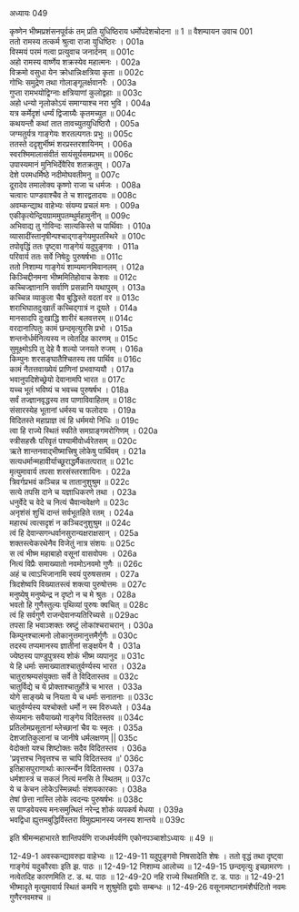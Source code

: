 अध्यायः 049

कृष्णेन भीष्मप्रशंसनपूर्वकं तम् प्रति युधिष्ठिराय धर्मोपदेशचोदना ॥ 1 ॥
वैशम्पायन उवाच 	001  
ततो रामस्य तत्कर्म श्रुत्वा राजा युधिष्ठिरः ।	001a  
विस्मयं परमं गत्वा प्रत्युवाच जनार्दनम् ॥	001c  
अहो रामस्य वार्ष्णेय शक्रस्येव महात्मनः ।	002a  
विक्रमो वसुधा येन क्रोधान्निःक्षत्रिया कृता ॥	002c  
गोभिः समुद्रेण तथा गोलाङ्गूलर्क्षवानरैः ।	003a  
गुप्ता रामभयोद्विग्नाः क्षत्रियाणां कुलोद्वहाः ॥	003c  
अहो धन्यो नृलोकोऽयं समाग्याश्च नरा भुवि ।	004a  
यत्र कर्मेदृशं धर्म्यं द्विजाग्र्यैः कृतमच्युत ॥	004c  
कथयन्तौ कथां तात तावच्युतयुधिष्ठिरौ ।	005a  
जग्मतुर्यत्र गाङ्गेयः शरतल्पगतः प्रभुः ॥	005c  
ततस्ते ददृशुर्भीष्मं शरप्रस्तरशायिनम् ।	006a  
स्वरश्मिमालासंवीतं सायंसूर्यसमप्रभम् ॥	006c  
उपास्यमानं मुनिभिर्देवैरिव शतक्रतुम् ।	007a  
देशे परमधर्मिष्ठे नदीमोघवतीमनु ॥	007c  
दूरादेव तमालोक्य कृष्णो राजा च धर्मजः ।	008a  
चत्वारः पाण्डवाश्चैव ते च शारद्वतादयः ॥	008c  
अवम्कन्द्याथ वाहेभ्यः संयम्य प्रचलं मनः ।	009a  
एकीकृत्येन्द्रियग्राममुपतम्थुर्महामुनीन् ॥	009c  
अभिवाद्य तु गोविन्दः सात्यकिस्ते च पार्थिवाः ।	010a  
व्यासादींस्तानृषीन्पश्चाद्गाङ्गेयमुपतस्थिरे ॥	010c  
तपोवृद्धिं ततः पृष्ट्वा गाङ्गेयं यदुपुङ्गवः ।	011a  
परिवार्य ततः सर्वे निषेदुः पुरुषर्षभाः ॥	011c  
ततो निशाम्य गाङ्गेयं शाम्यमानमिवानलम् ।	012a  
किञ्चिद्दीनमना भीष्ममितिहोवाच केशवः ॥	012c  
कच्चिज्ज्ञानानि सर्वाणि प्रसन्नानि यथापुरम् ।	013a  
कच्चिन्न व्याकुला चैव बुद्धिस्ते वदतां वर ॥	013c  
शराभिघातदुःखार्तं कच्चिद्गात्रं न दूयते ।	014a  
मानसादपि दुःखाद्धि शारीरं बलवत्तरम् ॥	014c  
वरदानात्पितुः कामं छन्दमृत्युरसि प्रभो ।	015a  
शन्तनोर्धर्मनित्यस्य न त्वेतदिह कारणम् ॥	015c  
सुमूक्ष्मोऽपि तु देहे वै शल्यो जनयते रुजम् ।	016a  
किम्पुनः शरसङ्घातैश्चितस्य तव पार्थिव ॥	016c  
कामं नैतत्तवाख्येयं प्राणिनां प्रभवाप्ययौ ।	017a  
भवानुपदिशेच्छ्रेयो देवानामपि भारत ॥	017c  
यच्च भूतं भविष्यं च भवच्च पुरुषर्षभ ।	018a  
सर्वं तज्ज्ञानवृद्धस्य तव पाणाविवाहितम् ॥	018c  
संसारस्येह भूतानां धर्मस्य च फलोदयः ।	019a  
विदितस्ते महाप्राज्ञ त्वं हि धर्ममयो निधिः ॥	019c  
त्वा हि राज्ये स्थितं स्फीते समग्राङ्गमरोगिणम् ।	020a  
स्त्रीसहस्रैः परिवृतं पश्यामीवोर्ध्वरेतसम् ॥	020c  
ऋते शान्तनवाद्भीष्मात्त्रिषु लोकेषु पार्थिवम् ।	021a  
सत्यधर्मान्महावीर्याच्छूराद्धर्मैकतत्परात् ॥	021c  
मृत्युमावार्य तपसा शरसंस्तरशायिनः ।	022a  
त्रिवर्गप्रभवं कञ्चिन्न च तातानुशुश्रुम ॥	022c  
सत्ये तपसि दाने च यज्ञाधिकरणे तथा ।	023a  
धनुर्वेदे च वेदे च नित्यं चैवान्ववेक्षणे ॥	023c  
अनृशंसं शुचिं दान्तं सर्वभूतहिते रतम् ।	024a  
महारथं त्वत्सदृशं न कञ्चिदनुशुश्रुम ॥	024c  
त्वं हि देवान्सगन्धर्वानसुरान्यक्षराक्षसान् ।	025a  
शक्तस्त्वेकरथेनैव विजेतुं नात्र संशयः ॥	025c  
स त्वं भीष्म महाबाहो वसूनां वासवोपमः ।	026a  
नित्यं विप्रैः समाख्यातो नवमोऽनवमो गुणैः ॥	026c  
अहं च त्वाऽभिजानामि स्वयं पुरुषसत्तम ।	027a  
त्रिदशेष्वपि विख्यातस्त्वं शक्त्या पुरुषोत्तमः ॥	027c  
मनुष्येषु मनुष्येन्द्र न दृष्टो न च मे श्रुतः ।	028a  
भवतो हि गुणैस्तुल्यः पृथिव्यां पुरुषः क्वचित् ॥	028c  
त्वं हि सर्वगुणै राजन्देवानप्यतिरिच्यसे ॥	029ac  
तपसा हि भवाञ्शक्तः स्रष्टुं लोकांश्चराचरान् ।	030a  
किम्पुनश्चात्मनो लोकानुत्तमानुत्तमैर्गुणैः ॥	030c  
तदस्य तप्यमानस्य ज्ञातीनां सङ्क्षयेन वै ।	031a  
ज्येष्ठस्य पाण्डुपुत्रस्य शोकं भीष्म व्यपानुद ॥	031c  
ये हि धर्माः समाख्याताश्चातुर्वर्ण्यस्य भारत ।	032a  
चातुराश्रम्यसंयुक्ताः सर्वे ते विदितास्तव ॥	032c  
चातुर्विद्ये च ये प्रोक्ताश्चातुर्होत्रे च भारत ।	033a  
योगे साङ्ख्ये च नियता ये च धर्माः सनातनाः ॥	033c  
चातुर्वर्ण्यस्य यश्चोक्तो धर्मो न स्म विरुध्यते ।	034a  
सेव्यमानः सवैयाख्यो गाङ्गेय विदितस्तव ॥	034c  
प्रतिलोमप्रसूतानां म्लेच्छानां चैव यः स्मृतः ।	035a  
देशजातिकुलानां च जानीषे धर्मलक्षणम् ||	035c  
वेदोक्तो यश्च शिष्टोक्तः सदैव विदितस्तव ।	036a  
\'प्रवृत्तश्च निवृत्तश्च स चापि विदितस्तव ॥\'	036c  
इतिहासपुराणार्थाः कार्त्स्न्येन विदितास्तव ।	037a  
धर्मशास्त्रं च सकलं नित्यं मनसि ते स्थितम् ॥	037c  
ये च केचन लोकेऽस्मिन्नर्थाः संशयकारकाः ।	038a  
तेषां छेत्ता नास्ति लोके त्वदन्यः पुरुषर्षभः ॥	038c  
स पाण्डवेयस्य मनःसमुत्थितं नरेन्द्र शोकं व्यपकर्ष मेधया ।	039a  
भवद्विधा ह्युत्तमबुद्धिर्विस्तरा विमुह्यमानस्य जनस्य शान्तये ॥ 	039c  

इति श्रीमन्महाभारते शान्तिपर्वणि राजधर्मपर्वणि एकोनपञ्चाशोऽध्यायः ॥ 49 ॥

12-49-1 अवस्कन्द्यावरुह्य वाहेभ्यः ॥ 12-49-11 यदुपुङ्गवो निषसादेति शेषः । ततो वृद्धं तथा दृष्ट्वा गाङ्गेयं यदुकौरवाः इति झ. पाठः ॥ 12-49-12 निशाम्य आलोच्य ॥ 12-49-15 छन्दमृत्युः इच्छामरणः । नत्वेतदिह कारणमिति ट. ड. थ. पाठः ॥ 12-49-20 नहि राज्ये स्थितमिति ट. ड. पाठः ॥ 12-49-21 भीष्मादृते मृत्युमावार्य स्थितं कमपि न शुश्रुमेति द्वयोः सम्बन्धः ॥ 12-49-26 वसूनामष्टानामंशैर्घटितो नवमः गुणैरनवमश्च ॥
